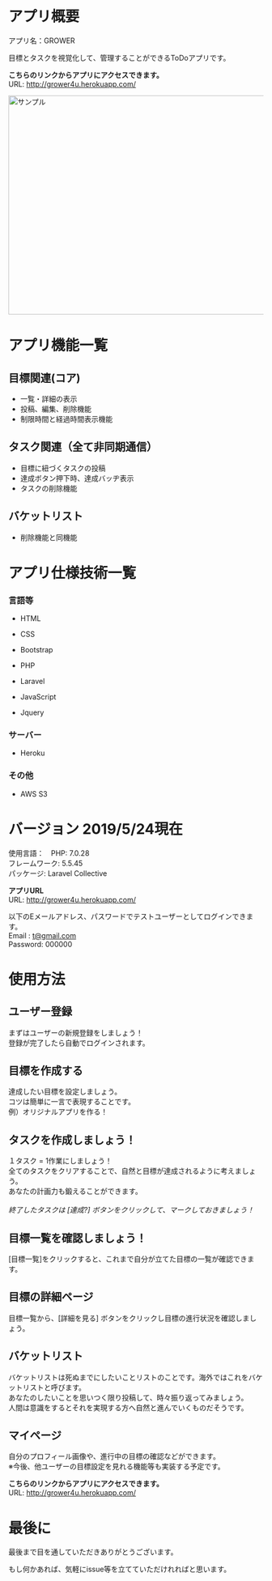 # アプリ概要
アプリ名：GROWER

目標とタスクを視覚化して、管理することができるToDoアプリです。<br>

<strong>こちらのリンクからアプリにアクセスできます。</strong><br>
URL: http://grower4u.herokuapp.com/ <br>

<img src="https://raw.githubusercontent.com/Yohei-Shiina/GROWER/image_for_readme/Grower.png" alt="サンプル" width="874" height="433">

# アプリ機能一覧
## 目標関連(コア)
- 一覧・詳細の表示
- 投稿、編集、削除機能
- 制限時間と経過時間表示機能
## タスク関連（全て非同期通信）
- 目標に紐づくタスクの投稿
- 達成ボタン押下時、達成バッヂ表示
- タスクの削除機能
## バケットリスト
- 削除機能と同機能
# アプリ仕様技術一覧
### 言語等
- HTML
- CSS
- Bootstrap

- PHP
- Laravel

- JavaScript
- Jquery
### サーバー
- Heroku
### その他
- AWS S3

# バージョン 2019/5/24現在
使用言語：　PHP: 7.0.28<br>
フレームワーク: 5.5.45<br>
パッケージ: Laravel Collective<br>

<strong>アプリURL</strong><br>
URL: http://grower4u.herokuapp.com/ <br>

以下のEメールアドレス、パスワードでテストユーザーとしてログインできます。<br>
Email   : t@gmail.com <br>
Password: 000000 <br>



# 使用方法

## ユーザー登録
まずはユーザーの新規登録をしましょう！<br>
登録が完了したら自動でログインされます。<br>

## 目標を作成する
達成したい目標を設定しましょう。<br>
コツは簡単に一言で表現することです。<br>
例）オリジナルアプリを作る！<br>

## タスクを作成しましょう！
１タスク = 1作業にしましょう！<br>
全てのタスクをクリアすることで、自然と目標が達成されるように考えましょう。<br>
あなたの計画力も鍛えることができます。<br>
<br>
*終了したタスクは [達成?] ボタンをクリックして、マークしておきましょう！*<br>

## 目標一覧を確認しましょう！
[目標一覧]をクリックすると、これまで自分が立てた目標の一覧が確認できます。<br>

## 目標の詳細ページ
目標一覧から、[詳細を見る] ボタンをクリックし目標の進行状況を確認しましょう。<br>

## バケットリスト
バケットリストは死ぬまでにしたいことリストのことです。海外ではこれをバケットリストと呼びます。<br>
あなたのしたいことを思いつく限り投稿して、時々振り返ってみましょう。<br>
人間は意識をするとそれを実現する方へ自然と進んでいくものだそうです。

## マイページ
自分のプロフィール画像や、進行中の目標の確認などができます。<br>
※今後、他ユーザーの目標設定を見れる機能等も実装する予定です。<br>

<strong>こちらのリンクからアプリにアクセスできます。</strong><br>
URL: http://grower4u.herokuapp.com/ <br>


# 最後に
最後まで目を通していただきありがとうございます。

もし何かあれば、気軽にissue等を立てていただけれればと思います。<br>
